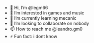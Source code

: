 - 👋 Hi, I’m @legm66
- 👀 I’m interested in games and music
- 🌱 I’m currently learning mecanic
- 💞️ I’m looking to collaborate on nobody
- 📫 How to reach me @leandro.gm0
- ⚡ Fun fact: i dont know

<!---
legm66/legm66 is a ✨ special ✨ repository because its `README.md` (this file) appears on your GitHub profile.
You can click the Preview link to take a look at your changes.
--->
